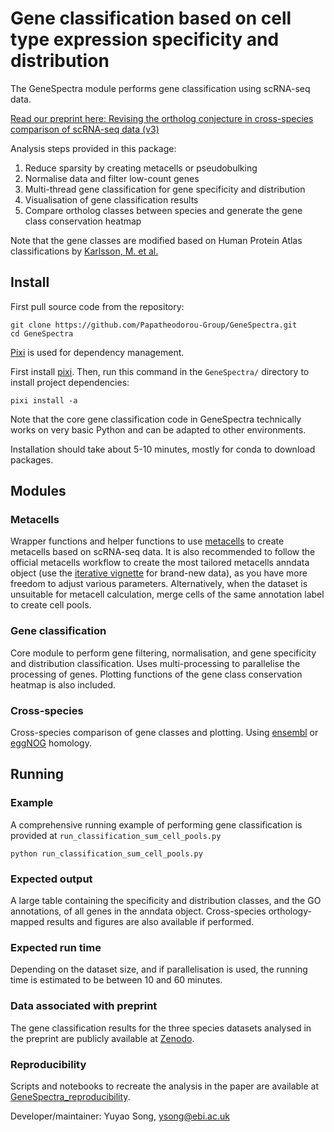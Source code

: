 # Gene classification based on cell type expression specificity and distribution

The GeneSpectra module performs gene classification using scRNA-seq data. 

[Read our preprint here: Revising the ortholog conjecture in cross-species comparison of scRNA-seq data (v3)](https://www.biorxiv.org/content/10.1101/2024.06.21.600109v3)

Analysis steps provided in this package:

1. Reduce sparsity by creating metacells or pseudobulking
2. Normalise data and filter low-count genes
3. Multi-thread gene classification for gene specificity and distribution
4. Visualisation of gene classification results
5. Compare ortholog classes between species and generate the gene class conservation heatmap

Note that the gene classes are modified based on Human Protein Atlas classifications by [Karlsson, M. et al.](https://www.science.org/doi/10.1126/sciadv.abh2169?url_ver=Z39.88-2003&rfr_id=ori:rid:crossref.org&rfr_dat=cr_pub%20%200pubmed})

## Install

First pull source code from the repository:

```shell
git clone https://github.com/Papatheodorou-Group/GeneSpectra.git
cd GeneSpectra
```

[Pixi](https://pixi.sh/latest/) is used for dependency management.

First install [pixi](https://pixi.sh/latest/#installation). Then, run this command in the `GeneSpectra/` directory to install project dependencies:

```shell
pixi install -a
```

Note that the core gene classification code in GeneSpectra technically works on very basic Python and can be adapted to other environments. 

Installation should take about 5-10 minutes, mostly for conda to download packages. 

## Modules

### Metacells

Wrapper functions and helper functions to use [metacells](https://github.com/tanaylab/metacells) to create metacells based on scRNA-seq data. It is also recommended to follow the official metacells workflow to create the most tailored metacells anndata object (use the [iterative vignette](https://tanaylab.github.io/metacells-vignettes/iterative.html) for brand-new data), as you have more freedom to adjust various parameters. Alternatively, when the dataset is unsuitable for metacell calculation, merge cells of the same annotation label to create cell pools.

### Gene classification

Core module to perform gene filtering, normalisation, and gene specificity and distribution classification. Uses multi-processing to parallelise the processing of genes. Plotting functions of the gene class conservation heatmap is also included. 

### Cross-species

Cross-species comparison of gene classes and plotting. Using [ensembl](https://www.ensembl.org/index.html) or [eggNOG](http://eggnog5.embl.de/) homology.

## Running

### Example

A comprehensive running example of performing gene classification is provided at `run_classification_sum_cell_pools.py`

```shell
python run_classification_sum_cell_pools.py
```

### Expected output

A large table containing the specificity and distribution classes, and the GO annotations, of all genes in the anndata object. Cross-species orthology-mapped results and figures are also available if performed. 

### Expected run time

Depending on the dataset size, and if parallelisation is used, the running time is estimated to be between 10 and 60 minutes. 

### Data associated with preprint

The gene classification results for the three species datasets analysed in the preprint are publicly available at [Zenodo](https://doi.org/10.5281/zenodo.17077680).

### Reproducibility

Scripts and notebooks to recreate the analysis in the paper are available at [GeneSpectra_reproducibility](https://github.com/Papatheodorou-Group/GeneSpectra_reproducibility).

Developer/maintainer: Yuyao Song, <ysong@ebi.ac.uk>
